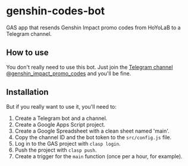 # genshin-codes-bot

GAS app that resends Genshin Impact promo codes from HoYoLaB to a Telegram channel.

## How to use

You don't really need to use this bot.
Just join the [Telegram channel @genshin_impact_promo_codes](https://t.me/genshin_impact_promo_codes) and you'll be fine.

## Installation

But if you really want to use it, you'll need to:

1. Create a Telegram bot and a channel.
2. Create a Google Apps Script project.
3. Create a Google Spreadsheet with a clean sheet named 'main'.
4. Copy the channel ID and the bot token to the `src/config.js` file.
5. Log in to the GAS project with `clasp login`.
6. Push the project with `clasp push`.
7. Create a trigger for the `main` function (once per a hour, for example).
